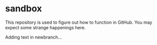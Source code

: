 sandbox
=======

This repository is used to figure out how to function in GitHub. You may expect some strange happenings here.

Adding text in newbranch...